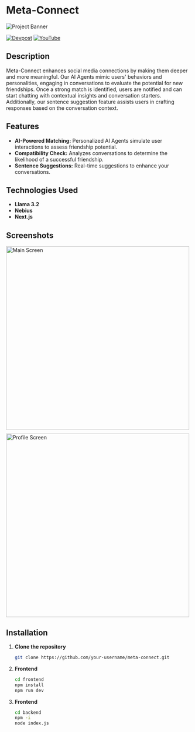 # Meta-Connect

![Project Banner](https://github.com/user-attachments/assets/faa7b7ea-b432-480b-b0d4-01bcf247c373)

[![Devpost](https://img.shields.io/badge/Devpost-Project-blue)](https://devpost.com/software/meta-connect-zn34jk) [![YouTube](https://img.shields.io/badge/YouTube-Video-red)](https://www.youtube.com/watch?v=PNey_w8HcaU)

## Description

Meta-Connect enhances social media connections by making them deeper and more meaningful. Our AI Agents mimic users' behaviors and personalities, engaging in conversations to evaluate the potential for new friendships. Once a strong match is identified, users are notified and can start chatting with contextual insights and conversation starters. Additionally, our sentence suggestion feature assists users in crafting responses based on the conversation context.

## Features

- **AI-Powered Matching:** Personalized AI Agents simulate user interactions to assess friendship potential.
- **Compatibility Check:** Analyzes conversations to determine the likelihood of a successful friendship.
- **Sentence Suggestions:** Real-time suggestions to enhance your conversations.

## Technologies Used

- **Llama 3.2**
- **Nebius**
- **Next.js**

## Screenshots

<div style="display: flex; flex-wrap: wrap; gap: 10px;">
  <img alt="Main Screen" src="https://github.com/user-attachments/assets/ea00f759-80b2-4b13-8ea3-d74a264d75f4" width="500">
  <img alt="Profile Screen" src="https://github.com/user-attachments/assets/b236ae47-7877-4b32-8f8e-f6e19ad85e6b" width="500">
  <!-- <img alt="Additional Screenshot" src="https://github.com/user-attachments/assets/faa7b7ea-b432-480b-b0d4-01bcf247c373" width="500"> -->
</div>

## Installation

1. **Clone the repository**
   ```bash
   git clone https://github.com/your-username/meta-connect.git
2. **Frontend**
   ```bash
   cd frontend
   npm install
   npm run dev
3. **Frontend**
   ```bash
   cd backend
   npm -i
   node index.js
